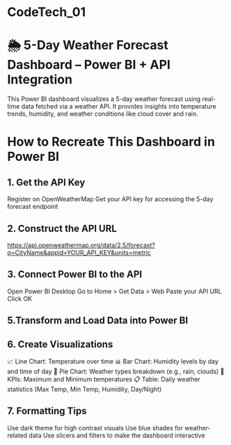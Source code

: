 # CodeTech_01
# 🌦️ 5-Day Weather Forecast Dashboard – Power BI + API Integration
This Power BI dashboard visualizes a 5-day weather forecast using real-time data fetched via a weather API. It provides insights into temperature trends, humidity, and weather conditions like cloud cover and rain.
# How to Recreate This Dashboard in Power BI
## 1. Get the API Key
Register on OpenWeatherMap
Get your API key for accessing the 5-day forecast endpoint
## 2. Construct the API URL
https://api.openweathermap.org/data/2.5/forecast?q=CityName&appid=YOUR_API_KEY&units=metric
## 3. Connect Power BI to the API
Open Power BI Desktop
Go to Home > Get Data > Web
Paste your API URL
Click OK
## 5.Transform and Load Data into Power BI
## 6. Create Visualizations
📈 Line Chart: Temperature over time
📊 Bar Chart: Humidity levels by day and time of day
🔵 Pie Chart: Weather types breakdown (e.g., rain, clouds)
🔢 KPIs: Maximum and Minimum temperatures
📋 Table: Daily weather statistics (Max Temp, Min Temp, Humidity, Day/Night)
## 7. Formatting Tips
Use dark theme for high contrast visuals
Use blue shades for weather-related data
Use slicers and filters to make the dashboard interactive









